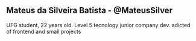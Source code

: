 ## Mateus da Silveira Batista - @MateusSilver

UFG student, 22 years old. Level 5 tecnology junior company dev. adicted of frontend and small projects

